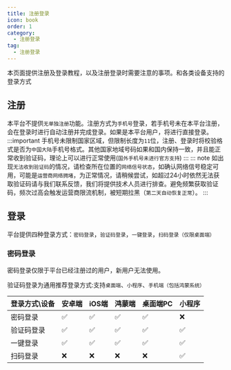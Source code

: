 ```yaml
---
title: 注册登录
icon: book
order: 1
category:
  - 注册登录
tag:
  - 注册登录
---
```


本页面提供注册及登录教程，以及注册登录时需要注意的事项。和各类设备支持的登录方式
## 注册 <Badge text="新" type="tip" />
本平台不提供`无单独注册`功能。注册方式为`手机号`登录，若手机号未在本平台注册，会在登录时进行自动注册并完成登录。如果是本平台用户，将进行直接登录。
:::important 手机号未限制国家区域，但限制长度为`11`位，注册、登录时将校验格式是否为`中国大陆`手机号格式。其他国家地域号码如果和国内保持一致，并且能正常收到验证码，理论上可以进行正常使用(`国外手机号未进行官方支持`)
:::
::: note
如出现`无法收到验证码`的情况，请检查所在位置的`网络信号状态`，如确认网络信号稳定可用，可能是`运营商网络拥堵`，为正常情况，请稍候尝试，如超过24小时依然无法获取验证码请与我们联系反馈，我们将提供技术人员进行排查。避免频繁获取验证码，频次过高会触发运营商限流机制，被短期拉黑（`第二天自动恢复正常`）。
:::


## 登录 <Badge text="新" type="tip" />
平台提供四种登录方式：`密码登录`，`验证码登录`，`一键登录`，`扫码登录（仅限桌面端）`
### 密码登录
密码登录仅限于平台已经注册过的用户，新用户无法使用。

验证码登录为通用推荐登录方式:支持`桌面端`、`小程序`、`手机端（包括鸿蒙系统）`

| 登录方式\设备 |  安卓端   | iOS端  | 鸿蒙端 | 桌面端PC | 小程序 |
|  ----  | ----  | ----  | ----  | ----  | ----  |
| 密码登录  | ✅ | ✅ | ✅ | ✅ | ❌ |
| 验证码登录  | ✅ | ✅ | ✅ | ✅| ✅ |
| 一键登录 | ✅ | ✅ | ✅ | ✅ | ✅ |
| 扫码登录 | ❌ | ❌ | ❌ | ❌ | ✅ | 

